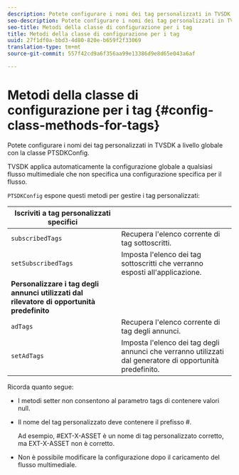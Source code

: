 ```yaml
---
description: Potete configurare i nomi dei tag personalizzati in TVSDK a livello globale con la classe PTSDKConfig.
seo-description: Potete configurare i nomi dei tag personalizzati in TVSDK a livello globale con la classe PTSDKConfig.
seo-title: Metodi della classe di configurazione per i tag
title: Metodi della classe di configurazione per i tag
uuid: 27f1df0a-bbd3-4d80-820e-b659f2f33069
translation-type: tm+mt
source-git-commit: 557f42cd9a6f356aa99e13386d9e8d65e043a6af

---
```



# Metodi della classe di configurazione per i tag {#config-class-methods-for-tags}

Potete configurare i nomi dei tag personalizzati in TVSDK a livello globale con la classe PTSDKConfig.

TVSDK applica automaticamente la configurazione globale a qualsiasi flusso multimediale che non specifica una configurazione specifica per il flusso.

`PTSDKConfig` espone questi metodi per gestire i tag personalizzati:

| **Iscriviti a tag personalizzati specifici** |  |
|---|---|
| `subscribedTags` | Recupera l&#39;elenco corrente di tag sottoscritti. |
| `setSubscribedTags` | Imposta l&#39;elenco dei tag sottoscritti che verranno esposti all&#39;applicazione. |
| **Personalizzare i tag degli annunci utilizzati dal rilevatore di opportunità predefinito** |
| `adTags` | Recupera l&#39;elenco corrente di tag degli annunci. |
| `setAdTags` | Imposta l&#39;elenco dei tag degli annunci che verranno utilizzati dal generatore di opportunità predefinito. |


Ricorda quanto segue:

* I metodi setter non consentono al parametro tags di contenere valori null.
* Il nome del tag personalizzato deve contenere il prefisso #.

   Ad esempio, #EXT-X-ASSET è un nome di tag personalizzato corretto, ma EXT-X-ASSET non è corretto.
* Non è possibile modificare la configurazione dopo il caricamento del flusso multimediale.